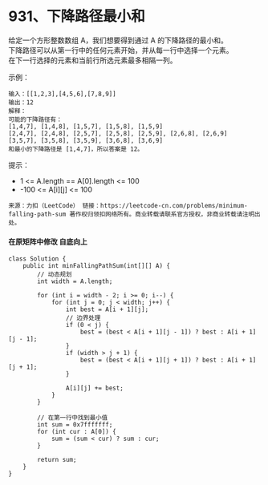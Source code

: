 931、下降路径最小和
===

给定一个方形整数数组 A，我们想要得到通过 A 的下降路径的最小和。<br>
下降路径可以从第一行中的任何元素开始，并从每一行中选择一个元素。<br>
在下一行选择的元素和当前行所选元素最多相隔一列。<br>

示例：<br>
```
输入：[[1,2,3],[4,5,6],[7,8,9]]
输出：12
解释：
可能的下降路径有：
[1,4,7], [1,4,8], [1,5,7], [1,5,8], [1,5,9]
[2,4,7], [2,4,8], [2,5,7], [2,5,8], [2,5,9], [2,6,8], [2,6,9]
[3,5,7], [3,5,8], [3,5,9], [3,6,8], [3,6,9]
和最小的下降路径是 [1,4,7]，所以答案是 12。
```
提示：<br>
* 1 <= A.length == A[0].length <= 100
* -100 <= A[i][j] <= 100

``
来源：力扣（LeetCode）
链接：https://leetcode-cn.com/problems/minimum-falling-path-sum
著作权归领扣网络所有。商业转载请联系官方授权，非商业转载请注明出处。
``

#### 在原矩阵中修改 自底向上
```
class Solution {
    public int minFallingPathSum(int[][] A) {
        // 动态规划
        int width = A.length;
        
        for (int i = width - 2; i >= 0; i--) {
            for (int j = 0; j < width; j++) {
                int best = A[i + 1][j];
                // 边界处理
                if (0 < j) {  
                    best = (best < A[i + 1][j - 1]) ? best : A[i + 1][j - 1];
                }
                if (width > j + 1) {
                    best = (best < A[i + 1][j + 1]) ? best : A[i + 1][j + 1];
                }
                
                A[i][j] += best;
            }
        }

        // 在第一行中找到最小值
        int sum = 0x7fffffff;
        for (int cur : A[0]) {
            sum = (sum < cur) ? sum : cur;
        }

        return sum;
    }
}
```
